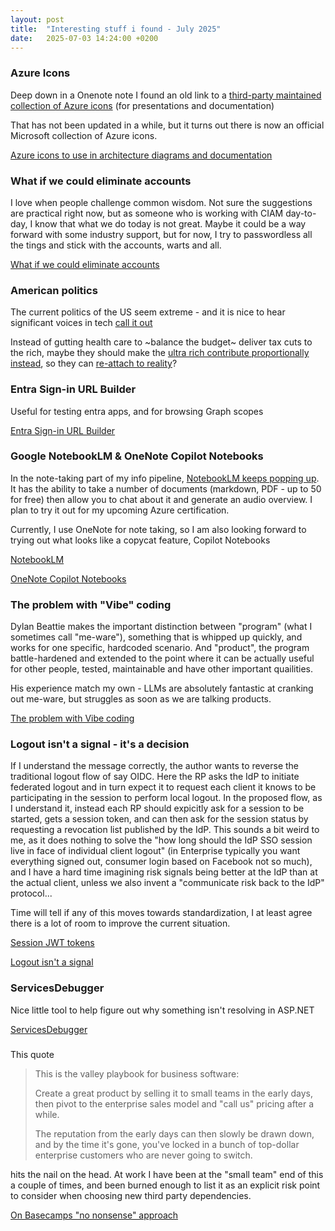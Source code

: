 ```yaml
---
layout: post
title:  "Interesting stuff i found - July 2025"
date:   2025-07-03 14:24:00 +0200
---
```

### Azure Icons
Deep down in a Onenote note I found an old link to a [third-party maintained collection of Azure icons](https://github.com/benc-uk/icon-collection) (for presentations and documentation) 

That has not been updated in a while, but it turns out there is now an official Microsoft collection of Azure icons.

[Azure icons to use in architecture diagrams and documentation](https://learn.microsoft.com/en-us/azure/architecture/icons/)

### What if we could eliminate accounts
I love when people challenge common wisdom. Not sure the suggestions are practical right now, but as someone who is working with CIAM day-to-day, I know that what we do today is not great. 
Maybe it could be a way forward with some industry support, but for now, I try to passwordless all the tings and stick with the accounts, warts and all.

[What if we could eliminate accounts](https://www.linkedin.com/pulse/what-we-eliminated-accounts-torres-dur%C3%A1n-cisa-crisc-cige-cist-5uluc/)

### American politics
The current politics of the US seem extreme - and it is nice to hear significant voices in tech [call it out](https://www.linkedin.com/posts/shanselman_its-so-frustrating-that-there-is-this-illusion-activity-7346720944465334272-a0cR)

Instead of gutting health care to ~balance the budget~ deliver tax cuts to the rich, maybe they should make the [ultra rich contribute proportionally instead](https://mainlymacro.blogspot.com/2025/06/a-minimum-tax-on-billionaires.html), so they can [re-attach to reality](https://x.com/_The_Prophet__/status/1939099420353798313)?

### Entra Sign-in URL Builder
Useful for testing entra apps, and for browsing Graph scopes

[Entra Sign-in URL Builder](https://signin.merill.net/)

### Google NotebookLM & OneNote Copilot Notebooks
In the note-taking part of my info pipeline, [NotebookLM keeps popping up](https://www.xda-developers.com/notebooklm-changed-view-of-ai/). It has the ability to take a number of documents (markdown, PDF - up to 50 for free) then allow you to chat about it and generate an audio overview.
I plan to try it out for my upcoming Azure certification.

Currently, I use OneNote for note taking, so I am also looking forward to trying out what looks like a copycat feature, Copilot Notebooks

[NotebookLM](https://notebooklm.google.com/)

[OneNote Copilot Notebooks](https://techcommunity.microsoft.com/blog/microsoft_365blog/introducing-copilot-notebooks-a-whole-new-way-to-work-with-ai-in-onenote/4428626)

### The problem with "Vibe" coding
Dylan Beattie makes the important distinction between "program" (what I sometimes call "me-ware"), something that is whipped up quickly, and works for one specific, hardcoded scenario. 
And "product", the program battle-hardened and extended to the point where it can be actually useful for other people, tested, maintainable and have other important quailities.

His experience match my own - LLMs are absolutely fantastic at cranking out me-ware, but struggles as soon as we are talking products.

[The problem with Vibe coding](https://dylanbeattie.net/2025/04/11/the-problem-with-vibe-coding.html)

### Logout isn't a signal - it's a decision
If I understand the message correctly, the author wants to reverse the traditional logout flow of say OIDC. Here the RP asks the IdP to initiate federated logout and in turn expect it to request each client it knows to be participating in the session to perform local logout. In the proposed flow, as I understand it, instead each RP should expicitly ask for a session to be started, gets a session token, and can then ask for the session status by requesting a revocation list published by the IdP.
This sounds a bit weird to me, as it does nothing to solve the "how long should the IdP SSO session live in face of individual client logout" (in Enterprise typically you want everything signed out, consumer login based on Facebook not so much), and I have a hard time imagining risk signals being better at the IdP than at the actual client, unless we also invent a "communicate risk back to the IdP" protocol...

Time will tell if any of this moves towards standardization, I at least agree there is a lot of room to improve the current situation.

[Session JWT tokens](https://www.linkedin.com/pulse/session-jwt-token-weve-been-missing-mike-schwartz-xtljc/)

[Logout isn't a signal](https://www.linkedin.com/pulse/logout-isnt-signalits-decision-mike-schwartz-poonc/)

### ServicesDebugger
Nice little tool to help figure out why something isn't resolving in ASP.NET

[ServicesDebugger](https://gist.github.com/khalidabuhakmeh/066fa8b2ced6f85424c16146ecb7b55b)

### 
This quote

> This is the valley playbook for business software:
> 
> Create a great product by selling it to small teams in the early days,
> then pivot to the enterprise sales model and "call us" pricing after a while.
> 
> The reputation from the early days can then slowly be drawn down,
> and by the time it's gone, you've locked in a bunch of top-dollar
> enterprise customers who are never going to switch.

hits the nail on the head. At work I have been at the "small team" end of this a couple of times, and been burned enough to list it as an explicit risk point
to consider when choosing new third party dependencies.

[On Basecamps "no nonsense" approach](https://www.linkedin.com/posts/david-heinemeier-hansson-374b18221_after-selling-basecamp-for-two-decades-its-activity-7320709707101327360-usYK/)

